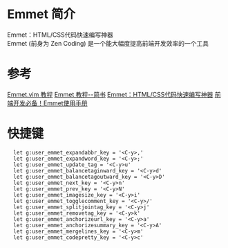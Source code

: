 
# Emmet 简介

Emmet：HTML/CSS代码快速编写神器  
Emmet (前身为 Zen Coding) 是一个能大幅度提高前端开发效率的一个工具

# 参考
[Emmet.vim 教程](https://www.zfanw.com/blog/zencoding-vim-tutorial-chinese.html)
[Emmet 教程--简书](http://www.jianshu.com/p/67fa1e2114c5)
[ Emmet：HTML/CSS代码快速编写神器](http://www.iteye.com/news/27580)
[前端开发必备！Emmet使用手册](http://www.w3cplus.com/tools/emmet-cheat-sheet.html)

# 快捷键
~~~
  let g:user_emmet_expandabbr_key = '<C-y>,'
  let g:user_emmet_expandword_key = '<C-y>;'
  let g:user_emmet_update_tag = '<C-y>u'
  let g:user_emmet_balancetaginward_key = '<C-y>d'
  let g:user_emmet_balancetagoutward_key = '<C-y>D'
  let g:user_emmet_next_key = '<C-y>n'
  let g:user_emmet_prev_key = '<C-y>N'
  let g:user_emmet_imagesize_key = '<C-y>i'
  let g:user_emmet_togglecomment_key = '<C-y>/'
  let g:user_emmet_splitjointag_key = '<C-y>j'
  let g:user_emmet_removetag_key = '<C-y>k'
  let g:user_emmet_anchorizeurl_key = '<C-y>a'
  let g:user_emmet_anchorizesummary_key = '<C-y>A'
  let g:user_emmet_mergelines_key = '<C-y>m'
  let g:user_emmet_codepretty_key = '<C-y>c'
~~~


